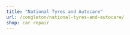 ```yaml
---
title: "National Tyres and Autocare"
url: /congleton/national-tyres-and-autocare/
shop: car repair
---
```

